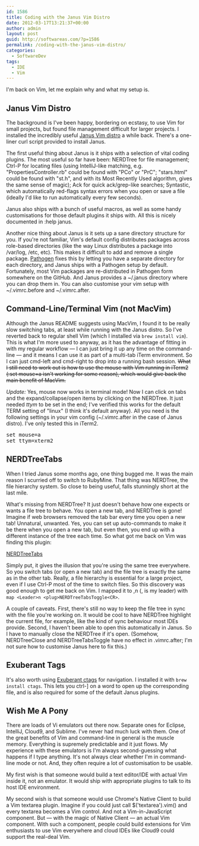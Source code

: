 ```yaml
---
id: 1586
title: Coding with the Janus Vim Distro
date: 2012-03-17T13:21:37+00:00
author: admin
layout: post
guid: http://softwareas.com/?p=1586
permalink: /coding-with-the-janus-vim-distro/
categories:
  - SoftwareDev
tags:
  - IDE
  - Vim
---
```

I'm back on Vim, let me explain why and what my setup is.

## Janus Vim Distro

The background is I've been happy, bordering on ecstasy, to use Vim for small projects, but found file management difficult for larger projects. I installed the incredibly useful [Janus Vim distro](https://github.com/carlhuda/janus) a while back. There's a one-liner curl script provided to install Janus.

The first useful thing about Janus is it ships with a selection of vital coding plugins. The most useful so far have been: NERDTree for file management; Ctrl-P for locating files (using IntelliJ-like matching, e.g. "PropertiesController.rb" could be found with "PCo" or "PrC"; "stars.html" could be found with "st.h", and with its Most Recently Used algorithm, gives the same sense of magic); Ack for quick ack/grep-like searches; Syntastic, which automatically red-flags syntax errors when you open or save a file (ideally I'd like to run automatically every few seconds).

Janus also ships with a bunch of useful macros, as well as some handy customisations for those default plugins it ships with. All this is nicely documented in :help janus.

Another nice thing about Janus is it sets up a sane directory structure for you. If you're not familiar, Vim's default config distributes packages across role-based directories (like the way Linux distributes a package into /var/log, /etc, etc). This makes it difficult to add and remove a single package. [Pathogen](https://github.com/tpope/vim-pathogen) fixes this by letting you have a separate directory for each directory, and Janus ships with a Pathogen setup by default. Fortunately, most Vim packages are re-distributed in Pathogen form somewhere on the GitHub. And Janus provides a ~/.janus directory where you can drop them in. You can also customise your vim setup with ~/.vimrc.before and ~/.vimrc.after.

## Command-Line/Terminal Vim (not MacVim)

Although the Janus README suggests using MacVim, I found it to be really slow switching tabs, at least while running with the Janus distro. So I've reverted back to regular shell Vim (which I installed via `brew install vim`). This is what I'm more used to anyway, as it has the advantage of fitting in with my regular workflow &mdash; I can just bring it up any time on the command-line &mdash; and it means I can use it as part of a multi-tab iTerm environment. So I can just cmd-left and cmd-right to drop into a running bash session. <s>What I still need to work out is how to use the mouse with Vim running in iTerm2 (:set mouse=a isn't working for some reason), which would give back the main benefit of MacVim.</s>

<i>Update:</i> Yes, mouse now works in terminal mode! Now I can click on tabs and the expand/collapse/open items by clicking on the NERDTree. It just needed <em>ttym</em> to be set in the end; I've verified this works for the default TERM setting of "linux" (I think it's default anyway). All you need is the following settings in your vim config (~/.vimrc.after in the case of Janus distro). I've only tested this in iTerm2.

<pre>
set mouse=a
set ttym=xterm2
</pre>

## NERDTreeTabs

When I tried Janus some months ago, one thing bugged me. It was the main reason I scurried off to switch to RubyMine. That thing was NERDTree, the file hierarchy system. So close to being useful, falls stunningly short at the last mile.

What's missing from NERDTree? It just doesn't behave how one expects or wants a file tree to behave. You open a new tab, and NERDTree is gone! Imagine if web browsers removed the tab bar every time you open a new tab! Unnatural, unwanted. Yes, you can set up auto-commands to make it be there when you open a new tab, but even then, you end up with a different instance of the tree each time. So what got me back on Vim was finding this plugin:

[NERDTreeTabs](https://github.com/jistr/vim-nerdtree-tabs)

Simply put, it gives the illusion that you're using the same tree everywhere. So you switch tabs (or open a new tab) and the file tree is exactly the same as in the other tab. Really, a file hierarchy is essential for a large project, even if I use Ctrl-P most of the time to switch files. So this discovery was good enough to get me back on Vim. I mapped it to ,n (, is my leader) with `map <Leader>n <plug>NERDTreeTabsToggle<CR>`.

A couple of caveats. First, there's still no way to keep the file tree in sync with the file you're working on. It would be cool to have NERDTree highlight the current file, for example, like the kind of sync behaviour most IDEs provide. Second, I haven't been able to open this automatically in Janus. So I have to manually close the NERDTree if it's open. (Somehow, NERDTreeClose and NERDTreeTabsToggle have no effect in .vimrc.after; I'm not sure how to customise Janus here to fix this.)

## Exuberant Tags

It's also worth using [Exuberant ctags](http://ctags.sourceforge.net/) for navigation. I installed it with `brew install ctags`. This lets you ctrl-] on a word to open up the corresponding file, and is also required for some of the default Janus plugins.

## Wish Me A Pony

There are loads of Vi emulators out there now. Separate ones for Eclipse, IntelliJ, Cloud9, and Sublime. I've never had much luck with them. One of the great benefits of Vim and command-line in general is the muscle memory. Everything is supremely predictable and it just flows. My experience with these emulators is I'm always second-guessing what happens if I type anything. It's not always clear whether I'm in command-line mode or not. And, they often require a lot of customisation to be usable.

My first wish is that someone would build a text editor/IDE with actual Vim inside it, not an emulator. It would ship with appropriate plugins to talk to its host IDE environment.

My second wish is that someone would use Chrome's Native Client to build a Vim textarea plugin. Imagine if you could just call $('textarea').vim() and every textarea becomes a Vim control. And not a Vim-in-JavaScript component. But &mdash; with the magic of Native Client &mdash; an actual Vim component. With such a component, people could build extensions for Vim enthusiasts to use Vim everywhere and cloud IDEs like Cloud9 could support the real-deal Vim.